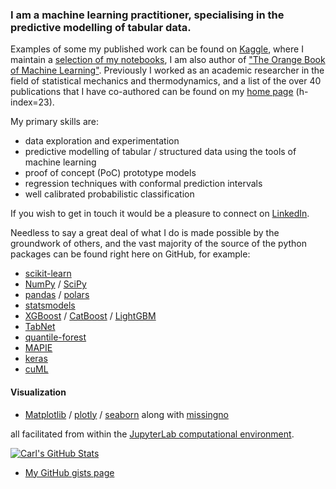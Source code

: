 ### I am a machine learning practitioner, specialising in the predictive modelling of tabular data.
Examples of some my published work can be found on [Kaggle](https://www.kaggle.com/carlmcbrideellis), where I maintain a [selection of my notebooks](https://www.kaggle.com/code/carlmcbrideellis/a-selection-of-my-kaggle-notebooks), I am 
also author of ["The Orange Book of Machine Learning"](https://raw.githubusercontent.com/Carl-McBride-Ellis/TOBoML/main/TOBoML.pdf).
Previously I worked as an academic researcher in the field of statistical mechanics and thermodynamics, and a list of the over 40 publications that I have co-authored can be found on my [home page](https://carl-mcbride-ellis.github.io/) (h-index=23).

My primary skills are:

- data exploration and experimentation
- predictive modelling of tabular / structured data using the tools of machine learning
- proof of concept (PoC)  prototype models
- regression techniques with conformal prediction intervals
- well calibrated probabilistic classification

If you wish to get in touch it would be a pleasure to connect on [LinkedIn](https://www.linkedin.com/in/carl-mcbride-ellis/).

Needless to say a great deal of what I do is made possible by the groundwork of others, 
and the vast majority of the source of the python packages can be found right here on GitHub, for example:
* [scikit-learn](https://github.com/scikit-learn)
* [NumPy](https://github.com/numpy) / [SciPy](https://github.com/scipy)
* [pandas](https://github.com/pandas-dev) / [polars](https://github.com/pola-rs/polars)
* [statsmodels](https://github.com/statsmodels)
* [XGBoost](https://github.com/dmlc/xgboost) / [CatBoost](https://github.com/catboost/catboost) / [LightGBM](https://github.com/microsoft/LightGBM)
* [TabNet](https://github.com/dreamquark-ai/tabnet)
* [quantile-forest](https://github.com/zillow/quantile-forest)
* [MAPIE](https://github.com/scikit-learn-contrib/MAPIE)
* [keras](https://github.com/keras-team/keras)
* [cuML](https://github.com/rapidsai/cuml)

#### Visualization
* [Matplotlib](https://github.com/matplotlib) / [plotly](https://github.com/plotly) / [seaborn](https://github.com/mwaskom/seaborn) along with [missingno](https://github.com/ResidentMario/missingno)

all facilitated from within the [JupyterLab computational environment](https://github.com/jupyterlab/jupyterlab).

[![Carl's GitHub Stats](https://github-readme-stats.vercel.app/api/?username=Carl-McBride-Ellis&count_private=true&theme=catppuccin_latte&showicons=true&rank_icon=percentile)]()

* [My GitHub gists page](https://gist.github.com/Carl-McBride-Ellis)
